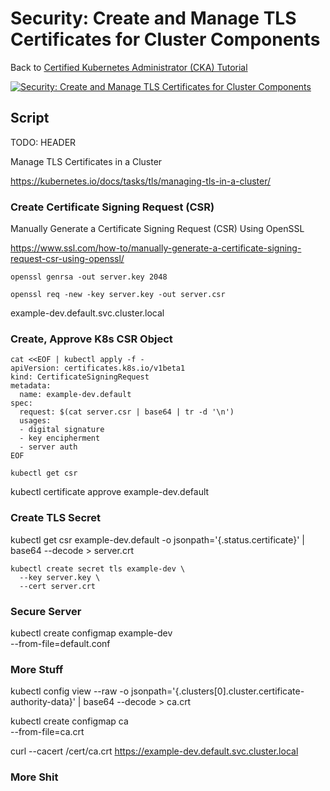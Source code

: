 # Security: Create and Manage TLS Certificates for Cluster Components

Back to [Certified Kubernetes Administrator (CKA) Tutorial](https://github.com/larkintuckerllc/k8s-cka-tutorial)

[![Security: Create and Manage TLS Certificates for Cluster Components
](http://img.youtube.com/vi/XXXXXX/0.jpg)](XXXXXX)

## Script

TODO: HEADER

Manage TLS Certificates in a Cluster

https://kubernetes.io/docs/tasks/tls/managing-tls-in-a-cluster/

### Create Certificate Signing Request (CSR)

Manually Generate a Certificate Signing Request (CSR) Using OpenSSL

https://www.ssl.com/how-to/manually-generate-a-certificate-signing-request-csr-using-openssl/

```plaintext
openssl genrsa -out server.key 2048
```

```plaintext
openssl req -new -key server.key -out server.csr
```

example-dev.default.svc.cluster.local

### Create, Approve K8s CSR Object

```plaintext
cat <<EOF | kubectl apply -f -
apiVersion: certificates.k8s.io/v1beta1
kind: CertificateSigningRequest
metadata:
  name: example-dev.default
spec:
  request: $(cat server.csr | base64 | tr -d '\n')
  usages:
  - digital signature
  - key encipherment
  - server auth
EOF
```

```plaintext
kubectl get csr
```

kubectl certificate approve example-dev.default

### Create TLS Secret

kubectl get csr example-dev.default -o jsonpath='{.status.certificate}' | base64 --decode > server.crt

```plaintext
kubectl create secret tls example-dev \
  --key server.key \
  --cert server.crt
```

### Secure Server

kubectl create configmap example-dev \
  --from-file=default.conf

### More Stuff

kubectl config view --raw -o jsonpath='{.clusters[0].cluster.certificate-authority-data}' | base64 --decode > ca.crt

kubectl create configmap ca \
  --from-file=ca.crt

curl --cacert /cert/ca.crt https://example-dev.default.svc.cluster.local

### More Shit

